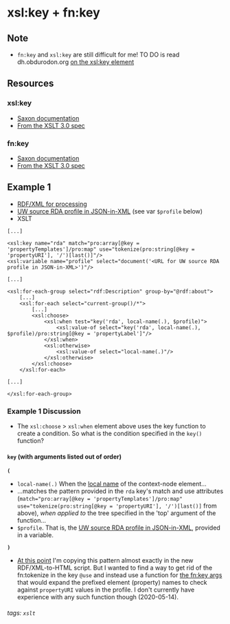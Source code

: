 # xsl:key + fn:key
## Note
- `fn:key` and `xsl:key` are still difficult for me! TO DO is read dh.obdurodon.org [on the xsl:key element](http://dh.obdurodon.org/xslt-basics-2.xhtml)
## Resources
### xsl:key
- [Saxon documentation](https://www.saxonica.com/html/documentation/xsl-elements/key.html)
- [From the XSLT 3.0 spec](https://www.w3.org/TR/xslt-30/#element-key)
### fn:key
- [Saxon documentation](https://www.saxonica.com/html/documentation/functions/fn/key.html)
- [From the XSLT 3.0 spec](https://www.w3.org/TR/xslt-30/#func-key)
## Example 1
- [RDF/XML for processing](https://raw.githubusercontent.com/CECSpecialistI/UWLibCatProfiles/master/xml/fusekiCurl-20200406.rdf) 
- [UW source RDA profile in JSON-in-XML](https://raw.githubusercontent.com/CECSpecialistI/UWLibCatProfiles/b08374b0570df95d3b2ef3c00600bc627d955c05/xml/WAU.profile.RDA.xml) (see var `$profile` below)
- XSLT

```
[...]

<xsl:key name="rda" match="pro:array[@key = 'propertyTemplates']/pro:map" use="tokenize(pro:string[@key = 'propertyURI'], '/')[last()]"/>
<xsl:variable name="profile" select="document('<URL for UW source RDA profile in JSON-in-XML>')"/>

[...]

<xsl:for-each-group select="rdf:Description" group-by="@rdf:about">
    [...]
    <xsl:for-each select="current-group()/*">
        [...]
        <xsl:choose>
            <xsl:when test="key('rda', local-name(.), $profile)">
                <xsl:value-of select="key('rda', local-name(.), $profile)/pro:string[@key = 'propertyLabel']"/>
            </xsl:when>
            <xsl:otherwise>
                <xsl:value-of select="local-name(.)"/>
            </xsl:otherwise>
        </xsl:choose>
    </xsl:for-each>
    
[...]

</xsl:for-each-group>
```
### Example 1 Discussion
- The `xsl:choose` > `xsl:when` element above uses the key function to create a condition. So what is the condition specified in the `key()` function?
#### `key` (with arguments listed out of order)
**`(`**
- `local-name(.)` When the [local name](https://www.saxonica.com/html/documentation/functions/fn/local-name.html) of the context-node element...
- ...matches the pattern provided in the `rda` key's match and use attributes (`match="pro:array[@key = 'propertyTemplates']/pro:map" use="tokenize(pro:string[@key = 'propertyURI'], '/')[last()]` from above), *when applied to* the tree specified in the 'top' argument of the function...
- `$profile`. That is, the [UW source RDA profile in JSON-in-XML](https://raw.githubusercontent.com/CECSpecialistI/UWLibCatProfiles/b08374b0570df95d3b2ef3c00600bc627d955c05/xml/WAU.profile.RDA.xml), provided in a variable.

**`)`**

- [At this point](https://github.com/CECSpecialistI/UWLibCatProfiles/blob/ed602c72ed2cffe38ee34ef18bbd02ae629ff47a/scripts/rdfxml-to-html5.xsl#L25) I'm copying this pattern almost exactly in the new RDF/XML-to-HTML script. But I wanted to find a way to get rid of the fn:tokenize in the key `@use` and instead use a function for [the fn:key args](https://github.com/CECSpecialistI/UWLibCatProfiles/blob/ed602c72ed2cffe38ee34ef18bbd02ae629ff47a/scripts/rdfxml-to-html5.xsl#L62) that would expand the prefixed element (property) names to check against `propertyURI` values in the profile. I don't currently have experience with any such function though (2020-05-14).
###### tags: `xslt`
